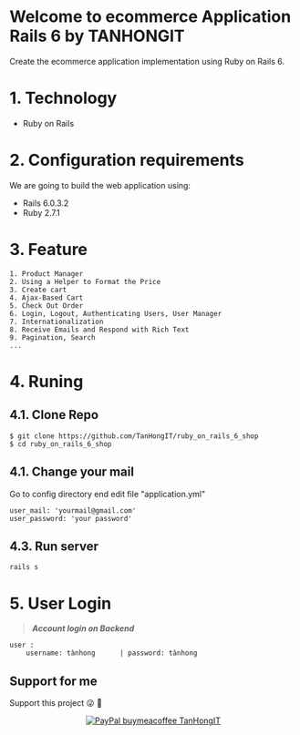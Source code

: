 # Welcome to ecommerce Application Rails 6 by TANHONGIT
Create the ecommerce application implementation using Ruby on Rails 6.

# 1. Technology
- Ruby on Rails

# 2. Configuration requirements
We are going to build the web application using:
- Rails 6.0.3.2
- Ruby 2.7.1

# 3. Feature
```
1. Product Manager
2. Using a Helper to Format the Price
3. Create cart 
4. Ajax-Based Cart
5. Check Out Order 
6. Login, Logout, Authenticating Users, User Manager 
7. Internationalization
8. Receive Emails and Respond with Rich Text
9. Pagination, Search
...
```

# 4. Runing

## 4.1. Clone Repo

```
$ git clone https://github.com/TanHongIT/ruby_on_rails_6_shop
$ cd ruby_on_rails_6_shop
```

## 4.1. Change your mail

Go to config directory end edit file "application.yml"

```
user_mail: 'yourmail@gmail.com'
user_password: 'your password'
```

## 4.3. Run server 

```
rails s
```

# 5. User Login

> **_Account login on Backend_**

```
user :
    username: tànhong      | password: tànhong
```

## Support for me
Support this project :stuck_out_tongue_winking_eye: :pray:
<p align="center">
    <a href="https://www.paypal.me/tanhongit" target="_blank"><img src="https://img.shields.io/badge/Donate-PayPal-green.svg" data-origin="https://img.shields.io/badge/Donate-PayPal-green.svg" alt="PayPal buymeacoffee TanHongIT"></a>
</p>
